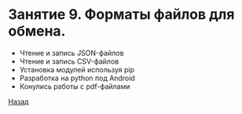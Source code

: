 # Занятие 9. Форматы файлов для обмена.

- Чтение и запись JSON-файлов
- Чтение и запись CSV-файлов
- Установка модулей используя pip
- Разработка на python под Android
- Конулись работы с pdf-файлами

[Назад](https://github.com/lavsexpert/python/)